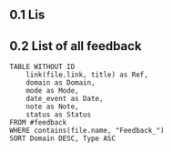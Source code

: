 



## 0.1	Lis



## 0.2	List of all feedback

```dataview
TABLE WITHOUT ID
	link(file.link, title) as Ref,
	domain as Domain,
	mode as Mode,
	date_event as Date,
	note as Note,
	status as Status
FROM #feedback
WHERE contains(file.name, "Feedback_")
SORT Domain DESC, Type ASC
```